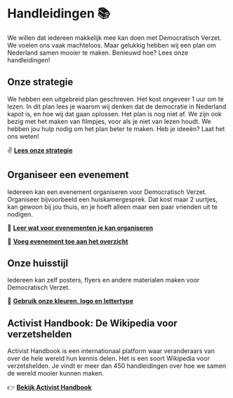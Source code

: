 # Handleidingen 📚

We willen dat iedereen makkelijk mee kan doen met Democratisch Verzet. We voelen ons vaak machteloos. Maar gelukkig hebben wij een plan om Nederland samen mooier te maken. Benieuwd hoe? Lees onze handleidingen!

## Onze strategie

We hebben een uitgebreid plan geschreven. Het kost ongeveer 1 uur om te lezen. In dit plan lees je waarom wij denken dat de democratie in Nederland kapot is, en hoe wij dat gaan oplossen. Het plan is nog niet af. We zijn ook bezig met het maken van filmpjes, voor als je niet van lezen houdt. We hebben jou hulp nodig om het plan beter te maken. Heb je ideeën? Laat het ons weten!

✌️ [**Lees onze strategie**](https://docs.google.com/document/d/1jKKJ9TSNR6orGs0gb_NAYBJbsvE8_Bi3bxRq6xtRCpQ/edit?tab=t.hn7ogcihlppc)

## Organiseer een evenement

Iedereen kan een evenement organiseren voor Democratisch Verzet. Organiseer bijvoorbeeld een huiskamergesprek. Dat kost maar 2 uurtjes, kan gewoon bij jou thuis, en je hoeft alleen maar een paar vrienden uit te nodigen.

📖 [**Leer wat voor evenementen je kan organiseren**](https://airtable.com/embed/apptnTq5FKTItnpIM/shrQsAFURm6hZUjhV)

📆 [**Voeg evenement toe aan het overzicht**](https://lu.ma/create?calendar=cal-pTzFNGJnHUszRei)

## Onze huisstijl

Iedereen kan zelf posters, flyers en andere materialen maken voor Democratisch Verzet.

🎨 [**Gebruik onze kleuren, logo en lettertype**](/huisstijl)

## Activist Handbook: De Wikipedia voor verzetshelden

Activist Handbook is een internationaal platform waar veranderaars van over de hele wereld hun kennis delen. Het is een soort Wikipedia voor verzetshelden. Je vindt er meer dan 450 handleidingen over hoe we samen de wereld mooier kunnen maken.

👉 [**Bekijk Activist Handbook**](https://activisthandbook.org)
